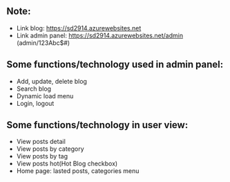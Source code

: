 ## Note:
- Link blog: https://sd2914.azurewebsites.net
- Link admin panel: https://sd2914.azurewebsites.net/admin (admin/123Abc$#)

## Some functions/technology used in admin panel:
- Add, update, delete blog
- Search blog
- Dynamic load menu
- Login, logout

## Some functions/technology in user view:
- View posts detail
- View posts by category
- View posts by tag
- View posts hot(Hot Blog checkbox)
- Home page: lasted posts, categories menu